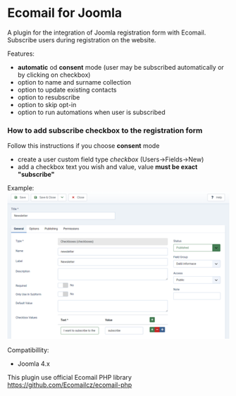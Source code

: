 # Ecomail for Joomla
A plugin for the integration of Joomla registration form with Ecomail.
Subscribe users during registration on the website.

Features:
- **automatic** od **consent** mode (user may be subscribed automatically or by clicking on checkbox)
- option to name and surname collection
- option to update existing contacts
- option to resubscribe
- option to skip opt-in
- option to run automations when user is subscribed


### How to add subscribe checkbox to the registration form
Follow this instructions if you choose **consent** mode
- create a user custom field type *checkbox* (Users->Fields->New)
- add a checkbox text you wish and value, value **__must be exact "subscribe"__**

Example:
![How to add checkbox](assets/img/ecom-img.png)


Compatibillity:
- Joomla 4.x


This plugin use official Ecomail PHP library https://github.com/Ecomailcz/ecomail-php




